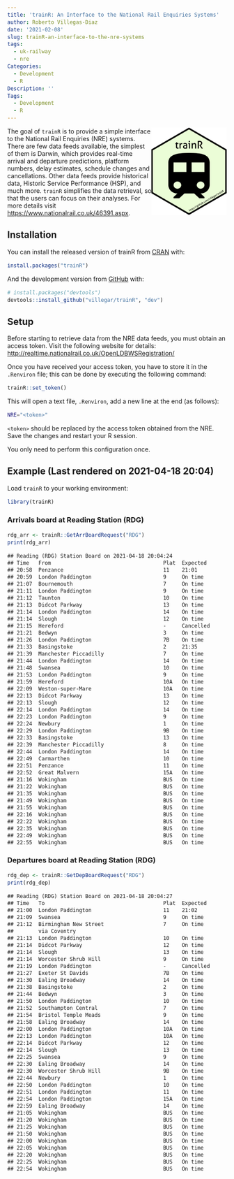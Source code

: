 ```yaml
---
title: 'trainR: An Interface to the National Rail Enquiries Systems'
author: Roberto Villegas-Diaz
date: '2021-02-08'
slug: trainR-an-interface-to-the-nre-systems
tags:
  - uk-railway
  - nre
Categories:
  - Development
  - R
Description: ''
Tags:
  - Development
  - R
---
```


<img src="https://raw.githubusercontent.com/villegar/trainR/main/inst/images/logo.png" alt="logo" align="right" height=200px/>

The goal of `trainR` is to provide a simple interface to the 
National Rail Enquiries (NRE) systems. There are few data feeds 
available, the simplest of them is Darwin, which provides real-time 
arrival and departure predictions, platform numbers, delay estimates, 
schedule changes and cancellations. Other data feeds provide historical 
data, Historic Service Performance (HSP), and much more. `trainR` 
simplifies the data retrieval, so that the users can focus on their 
analyses. For more details visit 
https://www.nationalrail.co.uk/46391.aspx.

## Installation

You can install the released version of trainR from [CRAN](https://CRAN.R-project.org) with:

``` r
install.packages("trainR")
```

And the development version from [GitHub](https://github.com/) with:

``` r
# install.packages("devtools")
devtools::install_github("villegar/trainR", "dev")
```

## Setup
Before starting to retrieve data from the NRE data feeds, you must obtain an access token. 
Visit the following website for details: http://realtime.nationalrail.co.uk/OpenLDBWSRegistration/

Once you have received your access token, you have to store it in the `.Renviron` file; this can be 
done by executing the following command:


```r
trainR::set_token()
```

This will open a text file, `.Renviron`, add a new line at the end (as follows):

```bash
NRE="<token>"
```

`<token>` should be replaced by the access token obtained from the NRE. Save the changes and restart 
your R session.

You only need to perform this configuration once.

## Example (Last rendered on 2021-04-18 20:04)

Load `trainR` to your working environment:

```r
library(trainR)
```

### Arrivals board at Reading Station (RDG)


```r
rdg_arr <- trainR::GetArrBoardRequest("RDG")
print(rdg_arr)
```

```
## Reading (RDG) Station Board on 2021-04-18 20:04:24
## Time   From                                    Plat  Expected
## 20:58  Penzance                                11    21:01
## 20:59  London Paddington                       9     On time
## 21:07  Bournemouth                             7     On time
## 21:11  London Paddington                       9     On time
## 21:12  Taunton                                 10    On time
## 21:13  Didcot Parkway                          13    On time
## 21:14  London Paddington                       14    On time
## 21:14  Slough                                  12    On time
## 21:15  Hereford                                -     Cancelled
## 21:21  Bedwyn                                  3     On time
## 21:26  London Paddington                       7B    On time
## 21:33  Basingstoke                             2     21:35
## 21:39  Manchester Piccadilly                   7     On time
## 21:44  London Paddington                       14    On time
## 21:48  Swansea                                 10    On time
## 21:53  London Paddington                       9     On time
## 21:59  Hereford                                10A   On time
## 22:09  Weston-super-Mare                       10A   On time
## 22:13  Didcot Parkway                          13    On time
## 22:13  Slough                                  12    On time
## 22:14  London Paddington                       14    On time
## 22:23  London Paddington                       9     On time
## 22:24  Newbury                                 1     On time
## 22:29  London Paddington                       9B    On time
## 22:33  Basingstoke                             13    On time
## 22:39  Manchester Piccadilly                   8     On time
## 22:44  London Paddington                       14    On time
## 22:49  Carmarthen                              10    On time
## 22:51  Penzance                                11    On time
## 22:52  Great Malvern                           15A   On time
## 21:16  Wokingham                               BUS   On time
## 21:22  Wokingham                               BUS   On time
## 21:35  Wokingham                               BUS   On time
## 21:49  Wokingham                               BUS   On time
## 21:55  Wokingham                               BUS   On time
## 22:16  Wokingham                               BUS   On time
## 22:22  Wokingham                               BUS   On time
## 22:35  Wokingham                               BUS   On time
## 22:49  Wokingham                               BUS   On time
## 22:55  Wokingham                               BUS   On time
```

### Departures board at Reading Station (RDG)


```r
rdg_dep <- trainR::GetDepBoardRequest("RDG")
print(rdg_dep)
```

```
## Reading (RDG) Station Board on 2021-04-18 20:04:27
## Time   To                                      Plat  Expected
## 21:00  London Paddington                       11    21:02
## 21:09  Swansea                                 9     On time
## 21:12  Birmingham New Street                   7     On time
##        via Coventry                            
## 21:13  London Paddington                       10    On time
## 21:14  Didcot Parkway                          12    On time
## 21:14  Slough                                  13    On time
## 21:14  Worcester Shrub Hill                    9     On time
## 21:19  London Paddington                       -     Cancelled
## 21:27  Exeter St Davids                        7B    On time
## 21:30  Ealing Broadway                         14    On time
## 21:38  Basingstoke                             2     On time
## 21:44  Bedwyn                                  3     On time
## 21:50  London Paddington                       10    On time
## 21:52  Southampton Central                     7     On time
## 21:54  Bristol Temple Meads                    9     On time
## 21:58  Ealing Broadway                         14    On time
## 22:00  London Paddington                       10A   On time
## 22:13  London Paddington                       10A   On time
## 22:14  Didcot Parkway                          12    On time
## 22:14  Slough                                  13    On time
## 22:25  Swansea                                 9     On time
## 22:30  Ealing Broadway                         14    On time
## 22:30  Worcester Shrub Hill                    9B    On time
## 22:44  Newbury                                 1     On time
## 22:50  London Paddington                       10    On time
## 22:51  London Paddington                       11    On time
## 22:54  London Paddington                       15A   On time
## 22:59  Ealing Broadway                         14    On time
## 21:05  Wokingham                               BUS   On time
## 21:20  Wokingham                               BUS   On time
## 21:25  Wokingham                               BUS   On time
## 21:50  Wokingham                               BUS   On time
## 22:00  Wokingham                               BUS   On time
## 22:05  Wokingham                               BUS   On time
## 22:20  Wokingham                               BUS   On time
## 22:25  Wokingham                               BUS   On time
## 22:54  Wokingham                               BUS   On time
```
